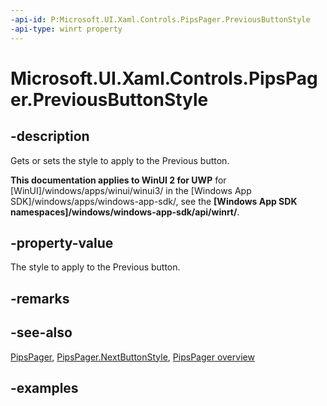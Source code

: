 ```yaml
---
-api-id: P:Microsoft.UI.Xaml.Controls.PipsPager.PreviousButtonStyle
-api-type: winrt property
---
```


# Microsoft.UI.Xaml.Controls.PipsPager.PreviousButtonStyle

<!--
public Windows.UI.Xaml.Style PreviousButtonStyle { get; set; }
-->

## -description

Gets or sets the style to apply to the Previous button.

**This documentation applies to WinUI 2 for UWP** for [WinUI]/windows/apps/winui/winui3/ in the [Windows App SDK]/windows/apps/windows-app-sdk/, see the **[Windows App SDK namespaces]/windows/windows-app-sdk/api/winrt/**.

## -property-value

The style to apply to the Previous button.

## -remarks

## -see-also

[PipsPager](pipspager.md), [PipsPager.NextButtonStyle](pipspager_nextbuttonstyle.md), [PipsPager overview](/windows/apps/design/controls/pipspager)

## -examples

